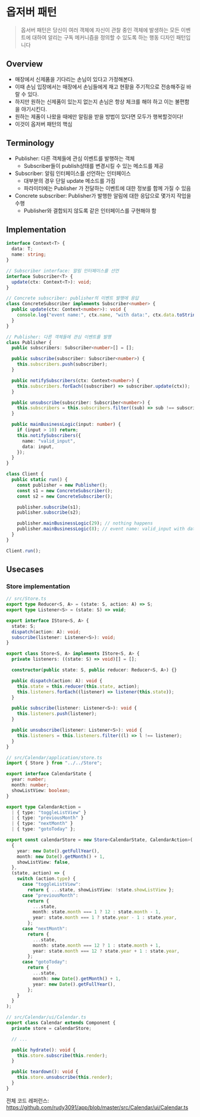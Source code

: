 # 옵저버 패턴

> 옵서버 패턴은 당신이 여러 객체에 자신이 관찰 중인 객체에 발생하는 모든 이벤트에 대하여 알리는 구독 메커니즘을 정의할 수 있도록 하는 행동 디자인 패턴입니다

## Overview

- 매장에서 신제품을 기다리는 손님이 있다고 가정해본다.
- 이때 손님 입장에서는 매장에서 손님들에게 재고 현황을 주기적으로 전송해주길 바랄 수 있다.
- 하지만 원하는 신제품이 있는지 없는지 손님은 항상 체크를 해야 하고 이는 불편함을 야기시킨다.
- 원하는 제품이 나왔을 때에만 알림을 받을 방법이 있다면 모두가 행복할것이다!
- 이것이 옵저버 패턴의 핵심

## Terminology

- Publisher: 다른 객체들에 관심 이벤트를 발행하는 객체
  - Subscriber들이 publish상태를 변경시킬 수 있는 메소드를 제공
- Subscriber: 알림 인터페이스를 선언하는 인터페이스
  - 대부분의 경우 단일 update 메소드를 가짐
  - 파라미터에는 Publisher 가 전달하는 이벤트에 대한 정보를 함께 가질 수 있음
- Concrete subscriber: Publisher가 발행한 알림에 대한 응답으로 몇가지 작업을 수행
  - Publisher와 결합되지 않도록 같은 인터페이스를 구현해야 함

## Implementation

```ts
interface Context<T> {
  data: T;
  name: string;
}

// Subscriber interface: 알림 인터페이스를 선언
interface Subscriber<T> {
  update(ctx: Context<T>): void;
}

// Concrete subscriber: publisher의 이벤트 발행에 응답
class ConcreteSubscriber implements Subscriber<number> {
  public update(ctx: Context<number>): void {
    console.log("event name:", ctx.name, "with data:", ctx.data.toString());
  }
}

// Publisher: 다른 객체들에 관심 이벤트를 발행
class Publisher {
  public subscribers: Subscriber<number>[] = [];

  public subscribe(subscriber: Subscriber<number>) {
    this.subscribers.push(subscriber);
  }

  public notifySubscribers(ctx: Context<number>) {
    this.subscribers.forEach((subscriber) => subscriber.update(ctx));
  }

  public unsubscribe(subscriber: Subscriber<number>) {
    this.subscribers = this.subscribers.filter((sub) => sub !== subscriber);
  }

  public mainBusinessLogic(input: number) {
    if (input > 10) return;
    this.notifySubscribers({
      name: "valid_input",
      data: input,
    });
  }
}

class Client {
  public static run() {
    const publisher = new Publisher();
    const s1 = new ConcreteSubscriber();
    const s2 = new ConcreteSubscriber();

    publisher.subscribe(s1);
    publisher.subscribe(s2);

    publisher.mainBusinessLogic(29); // nothing happens
    publisher.mainBusinessLogic(8); // event name: valid_input with data: 8 (twice)
  }
}

Client.run();
```

## Usecases

### Store implementation

```ts
// src/Store.ts
export type Reducer<S, A> = (state: S, action: A) => S;
export type Listener<S> = (state: S) => void;

export interface IStore<S, A> {
  state: S;
  dispatch(action: A): void;
  subscribe(listener: Listener<S>): void;
}

export class Store<S, A> implements IStore<S, A> {
  private listeners: ((state: S) => void)[] = [];

  constructor(public state: S, public reducer: Reducer<S, A>) {}

  public dispatch(action: A): void {
    this.state = this.reducer(this.state, action);
    this.listeners.forEach((listener) => listener(this.state));
  }

  public subscribe(listener: Listener<S>): void {
    this.listeners.push(listener);
  }

  public unsubscribe(listener: Listener<S>): void {
    this.listeners = this.listeners.filter((l) => l !== listener);
  }
}

// src/Calendar/application/store.ts
import { Store } from "../../Store";

export interface CalendarState {
  year: number;
  month: number;
  showListView: boolean;
}

export type CalendarAction =
  | { type: "toggleListView" }
  | { type: "previousMonth" }
  | { type: "nextMonth" }
  | { type: "gotoToday" };

export const calendarStore = new Store<CalendarState, CalendarAction>(
  {
    year: new Date().getFullYear(),
    month: new Date().getMonth() + 1,
    showListView: false,
  },
  (state, action) => {
    switch (action.type) {
      case "toggleListView":
        return { ...state, showListView: !state.showListView };
      case "previousMonth":
        return {
          ...state,
          month: state.month === 1 ? 12 : state.month - 1,
          year: state.month === 1 ? state.year - 1 : state.year,
        };
      case "nextMonth":
        return {
          ...state,
          month: state.month === 12 ? 1 : state.month + 1,
          year: state.month === 12 ? state.year + 1 : state.year,
        };
      case "gotoToday":
        return {
          ...state,
          month: new Date().getMonth() + 1,
          year: new Date().getFullYear(),
        };
    }
  }
);

// src/Calendar/ui/Calendar.ts
export class Calendar extends Component {
  private store = calendarStore;

  // ...

  public hydrate(): void {
    this.store.subscribe(this.render);
  }

  public teardown(): void {
    this.store.unsubscribe(this.render);
  }
}
```

전체 코드 레퍼런스: https://github.com/rudy3091/app/blob/master/src/Calendar/ui/Calendar.ts
